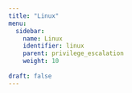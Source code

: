 ```yaml
---
title: "Linux"
menu:
  sidebar:
    name: Linux
    identifier: linux
    parent: privilege_escalation
    weight: 10
    
draft: false
---
```


